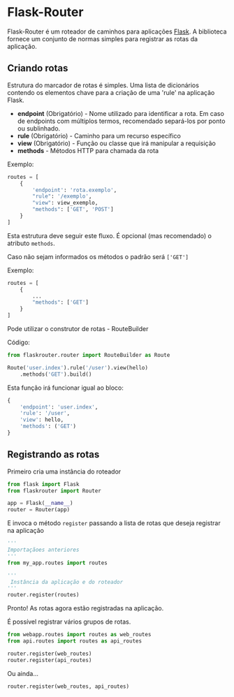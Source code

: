 # Flask-Router
Flask-Router é um roteador de caminhos para aplicações [Flask](https://github.com/pallets/flask). A biblioteca fornece um conjunto de normas simples para registrar as rotas da aplicação.

## Criando rotas

Estrutura do marcador de rotas é simples. Uma lista de dicionários contendo os elementos chave para a criação de uma 'rule' na aplicação Flask.

* **endpoint** (Obrigatório) - Nome utilizado para identificar a rota. Em caso de endpoints com múltiplos termos, recomendado separá-los por ponto ou sublinhado.
* **rule** (Obrigatório) - Caminho para um recurso específico
* **view** (Obrigatório) - Função ou classe que irá manipular a requisição
* **methods** - Métodos HTTP para chamada da rota

Exemplo:
```python
routes = [
    {
        'endpoint': 'rota.exemplo',
        "rule": '/exemplo',
        "view": view_exemplo,
        "methods": ['GET', 'POST'] 
    }
]
```

Esta estrutura deve seguir este fluxo.
É opcional (mas recomendado) o atributo ```methods```.

Caso não sejam informados os métodos o padrão será ```['GET']```

Exemplo:
```python
routes = [
    {
        ...
        "methods": ['GET']
    }
]
```

Pode utilizar o construtor de rotas - RouteBuilder

Código:
```python
from flaskrouter.router import RouteBuilder as Route

Route('user.index').rule('/user').view(hello)
    .methods('GET').build()
```
Esta função irá funcionar igual ao bloco:
```python
{
    'endpoint': 'user.index',
    'rule': '/user',
    'view': hello,
    'methods': ('GET')
}
```

## Registrando as rotas
Primeiro cria uma instância do roteador
```python
from flask import Flask
from flaskrouter import Router

app = Flask(__name__)
router = Router(app)
```

E invoca o método ```register``` passando a lista de rotas que deseja registrar na aplicação
```python
'''
Importaçãoes anteriores
'''
from my_app.routes import routes

'''
 Instância da aplicação e do roteador
'''
router.register(routes)
```

Pronto! As rotas agora estão registradas na aplicação.

É possível registrar vários grupos de rotas.
```python
from webapp.routes import routes as web_routes
from api.routes import routes as api_routes

router.register(web_routes)
router.register(api_routes)
```
Ou ainda...
```python
router.register(web_routes, api_routes)
```